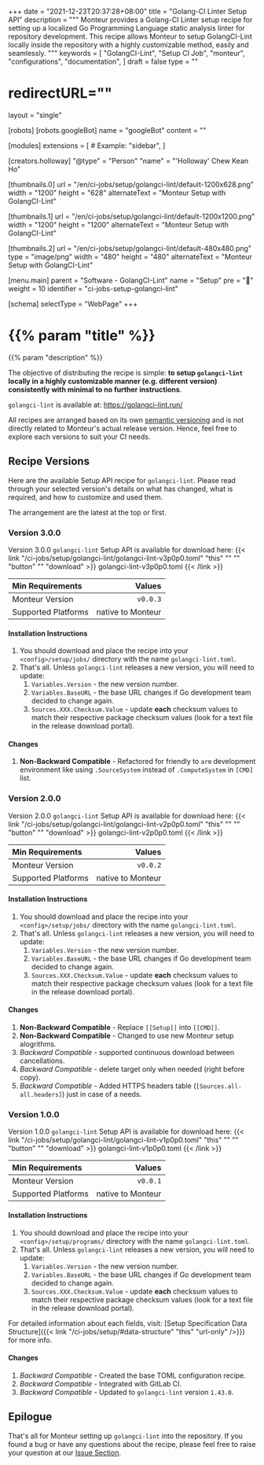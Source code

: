 +++
date = "2021-12-23T20:37:28+08:00"
title = "Golang-CI Linter Setup API"
description = """
Monteur provides a Golang-CI Linter setup recipe for setting up a localized
Go Programming Language static analysis linter for repository development. This
recipe allows Monteur to setup GolangCI-Lint locally inside the repository with
a highly customizable method, easily and seamlessly.
"""
keywords = [
	"GolangCI-Lint",
	"Setup CI Job",
	"monteur",
	"configurations",
	"documentation",
]
draft = false
type = ""
# redirectURL=""
layout = "single"


[robots]
[robots.googleBot]
name = "googleBot"
content = ""


[modules]
extensions = [
	# Example: "sidebar",
]


[creators.holloway]
"@type" = "Person"
"name" = "'Holloway' Chew Kean Ho"


[thumbnails.0]
url = "/en/ci-jobs/setup/golangci-lint/default-1200x628.png"
width = "1200"
height = "628"
alternateText = "Monteur Setup with GolangCI-Lint"

[thumbnails.1]
url = "/en/ci-jobs/setup/golangci-lint/default-1200x1200.png"
width = "1200"
height = "1200"
alternateText = "Monteur Setup with GolangCI-Lint"

[thumbnails.2]
url = "/en/ci-jobs/setup/golangci-lint/default-480x480.png"
type = "image/png"
width = "480"
height = "480"
alternateText = "Monteur Setup with GolangCI-Lint"


[menu.main]
parent = "Software - GolangCI-Lint"
name = "Setup"
pre = "🧩"
weight = 10
identifier = "ci-jobs-setup-golangci-lint"


[schema]
selectType = "WebPage"
+++

# {{% param "title" %}}
{{% param "description" %}}

The objective of distributing the recipe is simple: **to setup `golangci-lint`
locally in a highly customizable manner (e.g. different version) consistently
with minimal to no further instructions**.

`golangci-lint` is available at: https://golangci-lint.run/

All recipes are arranged based on its own
[semantic versioning](https://semver.org/) and is not directly related to
Monteur's actual release version. Hence, feel free to explore each versions
to suit your CI needs.




## Recipe Versions
Here are the available Setup API recipe for `golangci-lint`. Please read through
your selected version's details on what has changed, what is required, and how
to customize and used them.

The arrangement are the latest at the top or first.



### Version 3.0.0
Version 3.0.0 `golangci-lint` Setup API is available for download here:
{{< link "/ci-jobs/setup/golangci-lint/golangci-lint-v3p0p0.toml" "this" "" ""
	"button" "" "download" >}}
golangci-lint-v3p0p0.toml
{{< /link >}}

| Min Requirements     | Values                           |
|:---------------------|---------------------------------:|
| Monteur Version      | `v0.0.3`                         |
| Supported Platforms  | native to Monteur                |


#### Installation Instructions
1. You should download and place the recipe into your `<config>/setup/jobs/`
   directory with the name `golangci-lint.toml`.
2. That's all. Unless `golangci-lint` releases a new version, you will need to
   update:
   1. `Variables.Version` - the new version number.
   2. `Variables.BaseURL` - the base URL changes if Go development team decided
      to change again.
   2. `Sources.XXX.Checksum.Value` - update **each** checksum values to match
      their respective package checksum values (look for a text file in the
      release download portal).


#### Changes
1. **Non-Backward Compatible** - Refactored for friendly to `arm` development
   environment like using `.SourceSystem` instead of `.ComputeSystem` in `[CMD]`
   list.



### Version 2.0.0
Version 2.0.0 `golangci-lint` Setup API is available for download here:
{{< link "/ci-jobs/setup/golangci-lint/golangci-lint-v2p0p0.toml" "this" "" ""
	"button" "" "download" >}}
golangci-lint-v2p0p0.toml
{{< /link >}}

| Min Requirements     | Values                           |
|:---------------------|---------------------------------:|
| Monteur Version      | `v0.0.2`                         |
| Supported Platforms  | native to Monteur                |


#### Installation Instructions
1. You should download and place the recipe into your `<config>/setup/jobs/`
   directory with the name `golangci-lint.toml`.
2. That's all. Unless `golangci-lint` releases a new version, you will need to
   update:
   1. `Variables.Version` - the new version number.
   2. `Variables.BaseURL` - the base URL changes if Go development team decided
      to change again.
   2. `Sources.XXX.Checksum.Value` - update **each** checksum values to match
      their respective package checksum values (look for a text file in the
      release download portal).


#### Changes
1. **Non-Backward Compatible** - Replace `[[Setup]]` into `[[CMD]]`.
2. **Non-Backward Compatible** - Changed to use new Monteur setup alogrithms.
3. *Backward Compatible* - supported continuous download between cancellations.
4. *Backward Compatible* - delete target only when needed (right before copy).
5. *Backward Compatible* - Added HTTPS headers table
   (`[Sources.all-all.headers]`) just in case of a needs.



### Version 1.0.0
Version 1.0.0 `golangci-lint` Setup API is available for download here:
{{< link "/ci-jobs/setup/golangci-lint/golangci-lint-v1p0p0.toml" "this" "" ""
	"button" "" "download" >}}
golangci-lint-v1p0p0.toml
{{< /link >}}

| Min Requirements     | Values                           |
|:---------------------|---------------------------------:|
| Monteur Version      | `v0.0.1`                         |
| Supported Platforms  | native to Monteur                |


#### Installation Instructions
1. You should download and place the recipe into your `<config>/setup/programs/`
   directory with the name `golangci-lint.toml`.
2. That's all. Unless `golangci-lint` releases a new version, you will need to
   update:
   1. `Variables.Version` - the new version number.
   2. `Variables.BaseURL` - the base URL changes if Go development team decided
      to change again.
   2. `Sources.XXX.Checksum.Value` - update **each** checksum values to match
      their respective package checksum values (look for a text file in the
      release download portal).

For detailed information about each fields, visit:
[Setup Specification Data Structure]({{< link
"/ci-jobs/setup/#data-structure" "this" "url-only" />}}) for more info.


#### Changes
1. *Backward Compatible* - Created the base TOML configuration recipe.
2. *Backward Compatible* - Integrated with GitLab CI.
3. *Backward Compatible* - Updated to `golangci-lint` version `1.43.0`.




## Epilogue
That's all for Monteur setting up `golangci-lint` into the repository. If you
found a bug or have any questions about the recipe, please feel free to raise
your question at our
[Issue Section](https://gitlab.com/zoralab/monteur/-/issues).
